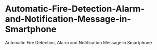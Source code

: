 # Automatic-Fire-Detection-Alarm-and-Notification-Message-in-Smartphone
Automatic Fire Detection, Alarm and Notification Message in Smartphone
